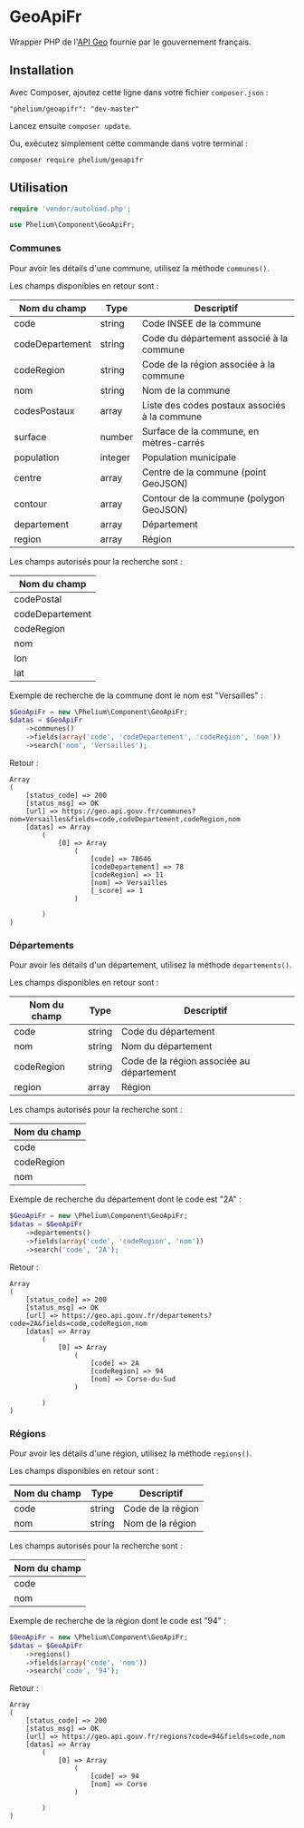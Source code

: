 # GeoApiFr

Wrapper PHP de l'[API Geo](https://api.gouv.fr/api/api-geo.html) fournie par le gouvernement français.


## Installation

Avec Composer, ajoutez cette ligne dans votre fichier `composer.json` :

    "phelium/geoapifr": "dev-master"

Lancez ensuite `composer update`.

Ou, exécutez simplement cette commande dans votre terminal :

    composer require phelium/geoapifr


## Utilisation

```php
require 'vendor/autoload.php';

use Phelium\Component\GeoApiFr;
```


### Communes

Pour avoir les détails d'une commune, utilisez la méthode `communes()`.

Les champs disponibles en retour sont :

| Nom du champ | Type | Descriptif |
| --- | --- | --- |
| code | string | Code INSEE de la commune |
| codeDepartement | string | Code du département associé à la commune |
| codeRegion | string | Code de la région associée à la commune |
| nom | string | Nom de la commune |
| codesPostaux | array | Liste des codes postaux associés à la commune |
| surface | number | Surface de la commune, en mètres-carrés |
| population | integer | Population municipale |
| centre | array | Centre de la commune (point GeoJSON) |
| contour | array | Contour de la commune (polygon GeoJSON) |
| departement | array | Département |
| region | array | Région |

Les champs autorisés pour la recherche sont :

| Nom du champ |
| --- |
| codePostal |
| codeDepartement |
| codeRegion |
| nom |
| lon |
| lat |

Exemple de recherche de la commune dont le nom est "Versailles" :

```php
$GeoApiFr = new \Phelium\Component\GeoApiFr;
$datas = $GeoApiFr
    ->communes()
    ->fields(array('code', 'codeDepartement', 'codeRegion', 'nom'))
    ->search('nom', 'Versailles');
```

Retour :

    Array
    (
        [status_code] => 200
        [status_msg] => OK
        [url] => https://geo.api.gouv.fr/communes?nom=Versailles&fields=code,codeDepartement,codeRegion,nom
        [datas] => Array
            (
                [0] => Array
                    (
                        [code] => 78646
                        [codeDepartement] => 78
                        [codeRegion] => 11
                        [nom] => Versailles
                        [_score] => 1
                    )

            )
    )


### Départements

Pour avoir les détails d'un département, utilisez la méthode `departements()`.

Les champs disponibles en retour sont :

| Nom du champ | Type | Descriptif |
| --- | --- | --- |
| code | string | Code du département |
| nom | string | Nom du département |
| codeRegion | string | Code de la région associée au département |
| region | array | Région |

Les champs autorisés pour la recherche sont :

| Nom du champ |
| --- |
| code |
| codeRegion |
| nom |

Exemple de recherche du département dont le code est "2A" :

```php
$GeoApiFr = new \Phelium\Component\GeoApiFr;
$datas = $GeoApiFr
    ->departements()
    ->fields(array('code', 'codeRegion', 'nom'))
    ->search('code', '2A');
```

Retour :

    Array
    (
        [status_code] => 200
        [status_msg] => OK
        [url] => https://geo.api.gouv.fr/departements?code=2A&fields=code,codeRegion,nom
        [datas] => Array
            (
                [0] => Array
                    (
                        [code] => 2A
                        [codeRegion] => 94
                        [nom] => Corse-du-Sud
                    )

            )
    )


### Régions

Pour avoir les détails d'une région, utilisez la méthode `regions()`.

Les champs disponibles en retour sont :

| Nom du champ | Type | Descriptif |
| --- | --- | --- |
| code | string | Code de la région |
| nom | string | Nom de la région |

Les champs autorisés pour la recherche sont :

| Nom du champ |
| --- |
| code |
| nom |

Exemple de recherche de la région dont le code est "94" :

```php
$GeoApiFr = new \Phelium\Component\GeoApiFr;
$datas = $GeoApiFr
    ->regions()
    ->fields(array('code', 'nom'))
    ->search('code', '94');
```

Retour :

    Array
    (
        [status_code] => 200
        [status_msg] => OK
        [url] => https://geo.api.gouv.fr/regions?code=94&fields=code,nom
        [datas] => Array
            (
                [0] => Array
                    (
                        [code] => 94
                        [nom] => Corse
                    )

            )
    )

